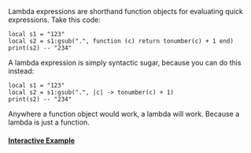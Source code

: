 Lambda expressions are shorthand function objects for evaluating quick expressions. Take this code:
```pluto showLineNumbers title="The Old Way"
local s1 = "123"
local s2 = s1:gsub(".", function (c) return tonumber(c) + 1 end)
print(s2) -- "234"
```
A lambda expression is simply syntactic sugar, because you can do this instead:
```pluto title="The New Way"
local s1 = "123"
local s2 = s1:gsub(".", |c| -> tonumber(c) + 1)
print(s2) -- "234"
```
Anywhere a function object would work, a lambda will work. Because a lambda is just a function.

#### [Interactive Example](https://plutolang.github.io/web/#code=local%20str%20%3D%20%22123%22%0D%0Alocal%20inc_str%20%3D%20str%3Agsub(%22.%22%2C%20%7Cc%7C%20-%3E%20tonumber(c)%20%2B%201)%0D%0Aprint(inc_str)%20--%20%22234%22)